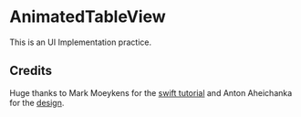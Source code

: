 # AnimatedTableView
This is an UI Implementation practice.
## Credits 
Huge thanks to Mark Moeykens for the [swift tutorial](https://www.youtube.com/watch?v=EN_Z8z-6UEw&list=PLHDMmeIMXj8VRKB1w6L3igjFyhKi2hy9X) 
and Anton Aheichanka for the [design](https://dribbble.com/shots/1928064-Secret-Project).

